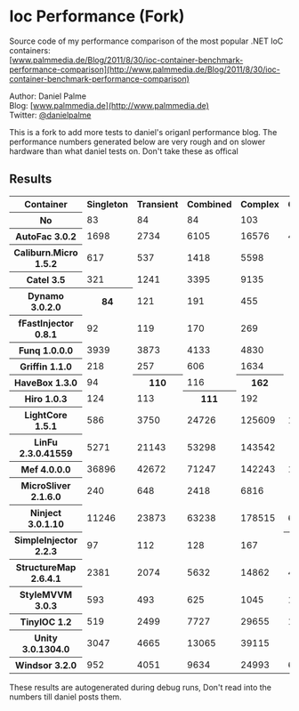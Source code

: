 Ioc Performance (Fork)
===============

Source code of my performance comparison of the most popular .NET IoC containers:  
[www.palmmedia.de/Blog/2011/8/30/ioc-container-benchmark-performance-comparison](http://www.palmmedia.de/Blog/2011/8/30/ioc-container-benchmark-performance-comparison)

Author: Daniel Palme  
Blog: [www.palmmedia.de](http://www.palmmedia.de)  
Twitter: [@danielpalme](http://twitter.com/danielpalme)  

This is a fork to add more tests to daniel's origanl performance blog. The performance numbers generated below are very rough and on slower hardware than what daniel tests on. Don't take these as offical

Results
-------
<table>
<tr><th>Container</th><th>Singleton</th><th>Transient</th><th>Combined</th>
<th>Complex</th><th>Generics</th><th>Multiple</th><th>Conditional</th><th>Interception</th></tr>
<tr><th>No</th><td>83</td><td>84</td><td>84</td>
<td>103</td><td></td><td></td><td></td><td></td></tr>
<tr><th>AutoFac 3.0.2</th><td>1698</td><td>2734</td><td>6105</td>
<td>16576</td><td>4642</td><td>14097</td><td></td><td>36064</td></tr>
<tr><th>Caliburn.Micro 1.5.2</th><td>617</td><td>537</td><td>1418</td>
<td>5598</td><td></td><td>5267</td><td></td><td></td></tr>
<tr><th>Catel 3.5</th><td>321</td><td>1241</td><td>3395</td>
<td>9135</td><td></td><td></td><td></td><td></td></tr>
<tr><th>Dynamo 3.0.2.0</th><th>84</th><td>121</td><td>191</td>
<td>455</td><td></td><td></td><td></td><td></td></tr>
<tr><th>fFastInjector 0.8.1</th><td>92</td><td>119</td><td>170</td>
<td>269</td><td></td><td></td><td></td><td></td></tr>
<tr><th>Funq 1.0.0.0</th><td>3939</td><td>3873</td><td>4133</td>
<td>4830</td><td></td><td></td><td></td><td></td></tr>
<tr><th>Griffin 1.1.0</th><td>218</td><td>257</td><td>606</td>
<td>1634</td><td></td><td></td><td></td><td></td></tr>
<tr><th>HaveBox 1.3.0</th><td>94</td><th>110</th><td>116</td>
<th>162</th><td></td><td></td><td></td><td></td></tr>
<tr><th>Hiro 1.0.3</th><td>124</td><td>113</td><th>111</th>
<td>192</td><td></td><td></td><td></td><td></td></tr>
<tr><th>LightCore 1.5.1</th><td>586</td><td>3750</td><td>24726</td>
<td>125609</td><td>15579</td><td>37367</td><td></td><td></td></tr>
<tr><th>LinFu 2.3.0.41559</th><td>5271</td><td>21143</td><td>53298</td>
<td>143542</td><td></td><td></td><td></td><td></td></tr>
<tr><th>Mef 4.0.0.0</th><td>36896</td><td>42672</td><td>71247</td>
<td>142243</td><td>159713</td><td>106813</td><td></td><td></td></tr>
<tr><th>MicroSliver 2.1.6.0</th><td>240</td><td>648</td><td>2418</td>
<td>6816</td><td></td><td></td><td></td><td></td></tr>
<tr><th>Ninject 3.0.1.10</th><td>11246</td><td>23873</td><td>63238</td>
<td>178515</td><td>65850</td><td>142214</td><td>99036</td><td>25354</td></tr>
<tr><th>SimpleInjector 2.2.3</th><td>97</td><td>112</td><td>128</td>
<td>167</td><th>118</th><td></td><td></td><th>503</th></tr>
<tr><th>StructureMap 2.6.4.1</th><td>2381</td><td>2074</td><td>5632</td>
<td>14862</td><td>4871</td><td>18893</td><td></td><td>8660</td></tr>
<tr><th>StyleMVVM 3.0.3</th><td>593</td><td>493</td><td>625</td>
<td>1045</td><td>1175</td><th>2989</th><th>2287</th><td></td></tr>
<tr><th>TinyIOC 1.2</th><td>519</td><td>2499</td><td>7727</td>
<td>29655</td><td>10835</td><td></td><td></td><td></td></tr>
<tr><th>Unity 3.0.1304.0</th><td>3047</td><td>4665</td><td>13065</td>
<td>39115</td><td></td><td></td><td></td><td>115880</td></tr>
<tr><th>Windsor 3.2.0</th><td>952</td><td>4051</td><td>9634</td>
<td>24993</td><td>6336</td><td></td><td></td><td>19696</td></tr>
</table>
These results are autogenerated during debug runs, Don't read into the numbers till daniel posts them.
